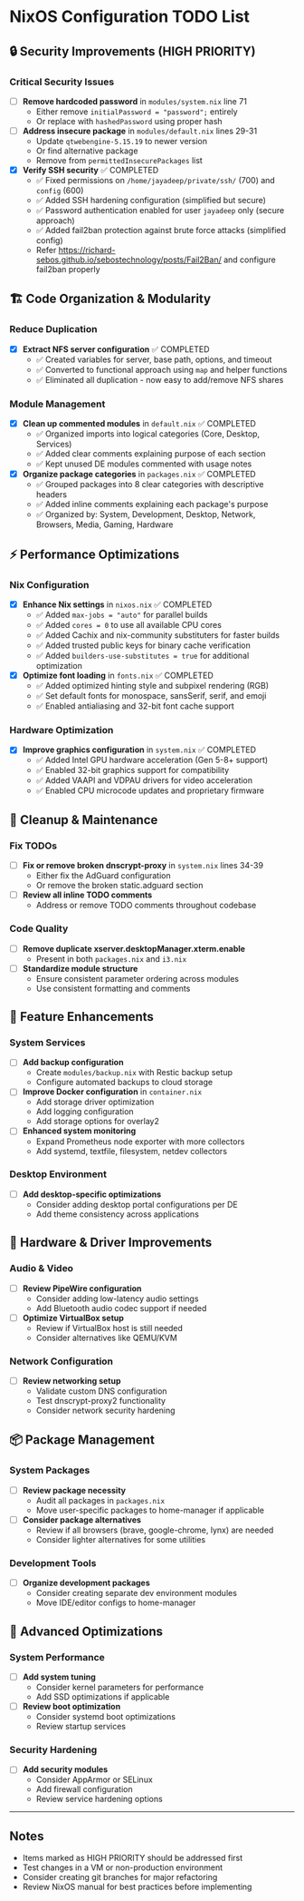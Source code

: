 # NixOS Configuration TODO List

## 🔒 Security Improvements (HIGH PRIORITY)

### Critical Security Issues
- [ ] **Remove hardcoded password** in `modules/system.nix` line 71
  - Either remove `initialPassword = "password";` entirely
  - Or replace with `hashedPassword` using proper hash
- [ ] **Address insecure package** in `modules/default.nix` lines 29-31
  - Update `qtwebengine-5.15.19` to newer version
  - Or find alternative package
  - Remove from `permittedInsecurePackages` list
- [x] **Verify SSH security** ✅ COMPLETED
  - ✅ Fixed permissions on `/home/jayadeep/private/ssh/` (700) and `config` (600)
  - ✅ Added SSH hardening configuration (simplified but secure)
  - ✅ Password authentication enabled for user `jayadeep` only (secure approach)
  - ✅ Added fail2ban protection against brute force attacks (simplified config)
  - Refer https://richard-sebos.github.io/sebostechnology/posts/Fail2Ban/ and configure fail2ban properly

## 🏗️ Code Organization & Modularity

### Reduce Duplication
- [x] **Extract NFS server configuration** ✅ COMPLETED
  - ✅ Created variables for server, base path, options, and timeout
  - ✅ Converted to functional approach using `map` and helper functions
  - ✅ Eliminated all duplication - now easy to add/remove NFS shares

### Module Management
- [x] **Clean up commented modules** in `default.nix` ✅ COMPLETED
  - ✅ Organized imports into logical categories (Core, Desktop, Services)
  - ✅ Added clear comments explaining purpose of each section
  - ✅ Kept unused DE modules commented with usage notes
- [x] **Organize package categories** in `packages.nix` ✅ COMPLETED
  - ✅ Grouped packages into 8 clear categories with descriptive headers
  - ✅ Added inline comments explaining each package's purpose
  - ✅ Organized by: System, Development, Desktop, Network, Browsers, Media, Gaming, Hardware

## ⚡ Performance Optimizations

### Nix Configuration
- [x] **Enhance Nix settings** in `nixos.nix` ✅ COMPLETED
  - ✅ Added `max-jobs = "auto"` for parallel builds
  - ✅ Added `cores = 0` to use all available CPU cores
  - ✅ Added Cachix and nix-community substituters for faster builds
  - ✅ Added trusted public keys for binary cache verification
  - ✅ Added `builders-use-substitutes = true` for additional optimization
- [x] **Optimize font loading** in `fonts.nix` ✅ COMPLETED
  - ✅ Added optimized hinting style and subpixel rendering (RGB)
  - ✅ Set default fonts for monospace, sansSerif, serif, and emoji
  - ✅ Enabled antialiasing and 32-bit font cache support

### Hardware Optimization  
- [x] **Improve graphics configuration** in `system.nix` ✅ COMPLETED
  - ✅ Added Intel GPU hardware acceleration (Gen 5-8+ support)
  - ✅ Enabled 32-bit graphics support for compatibility
  - ✅ Added VAAPI and VDPAU drivers for video acceleration
  - ✅ Enabled CPU microcode updates and proprietary firmware

## 🧹 Cleanup & Maintenance

### Fix TODOs
- [ ] **Fix or remove broken dnscrypt-proxy** in `system.nix` lines 34-39
  - Either fix the AdGuard configuration
  - Or remove the broken static.adguard section
- [ ] **Review all inline TODO comments**
  - Address or remove TODO comments throughout codebase

### Code Quality
- [ ] **Remove duplicate xserver.desktopManager.xterm.enable** 
  - Present in both `packages.nix` and `i3.nix`
- [ ] **Standardize module structure**
  - Ensure consistent parameter ordering across modules
  - Use consistent formatting and comments

## 🎯 Feature Enhancements

### System Services
- [ ] **Add backup configuration**
  - Create `modules/backup.nix` with Restic backup setup
  - Configure automated backups to cloud storage
- [ ] **Improve Docker configuration** in `container.nix`
  - Add storage driver optimization
  - Add logging configuration
  - Add storage options for overlay2
- [ ] **Enhanced system monitoring** 
  - Expand Prometheus node exporter with more collectors
  - Add systemd, textfile, filesystem, netdev collectors

### Desktop Environment
- [ ] **Add desktop-specific optimizations**
  - Consider adding desktop portal configurations per DE
  - Add theme consistency across applications

## 🔧 Hardware & Driver Improvements

### Audio & Video
- [ ] **Review PipeWire configuration**
  - Consider adding low-latency audio settings
  - Add Bluetooth audio codec support if needed
- [ ] **Optimize VirtualBox setup**
  - Review if VirtualBox host is still needed
  - Consider alternatives like QEMU/KVM

### Network Configuration
- [ ] **Review networking setup**
  - Validate custom DNS configuration
  - Test dnscrypt-proxy2 functionality
  - Consider network security hardening

## 📦 Package Management

### System Packages
- [ ] **Review package necessity**
  - Audit all packages in `packages.nix`
  - Move user-specific packages to home-manager if applicable
- [ ] **Consider package alternatives**
  - Review if all browsers (brave, google-chrome, lynx) are needed
  - Consider lighter alternatives for some utilities

### Development Tools
- [ ] **Organize development packages**
  - Consider creating separate dev environment modules
  - Move IDE/editor configs to home-manager

## 🚀 Advanced Optimizations

### System Performance
- [ ] **Add system tuning**
  - Consider kernel parameters for performance
  - Add SSD optimizations if applicable
- [ ] **Review boot optimization**
  - Consider systemd boot optimizations
  - Review startup services

### Security Hardening
- [ ] **Add security modules**
  - Consider AppArmor or SELinux
  - Add firewall configuration
  - Review service hardening options

---

## Notes
- Items marked as HIGH PRIORITY should be addressed first
- Test changes in a VM or non-production environment
- Consider creating git branches for major refactoring
- Review NixOS manual for best practices before implementing
